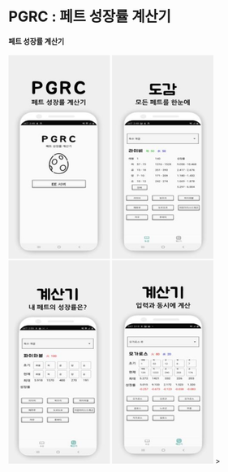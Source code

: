 # PGRC : 페트 성장률 계산기

#### 페트 성장률 계산기  <br/>
><p>
<img src="/preview/PGRC_server_crop_320.jpg" width="200px" height="400px"/>
<img src="/preview/PGRC_collection_320.jpg" width="200px" height="400px"/>
<img src="/preview/PGRC_calculation1_320.jpg" width="200px" height="400px"/>
<img src="/preview/PGRC_calculation2_320.jpg" width="200px" height="400px"/>
></p>
